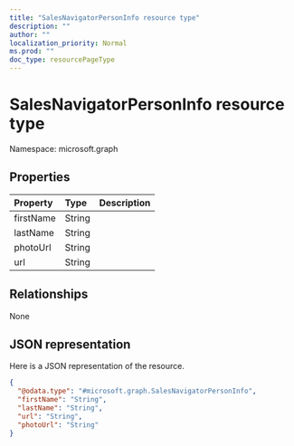 ```yaml
---
title: "SalesNavigatorPersonInfo resource type"
description: ""
author: ""
localization_priority: Normal
ms.prod: ""
doc_type: resourcePageType
---
```


# SalesNavigatorPersonInfo resource type


Namespace: microsoft.graph



## Properties
|Property|Type|Description|
|:---|:---|:---|
|firstName|String||
|lastName|String||
|photoUrl|String||
|url|String||

## Relationships
None

## JSON representation
Here is a JSON representation of the resource.
<!-- {
  "blockType": "resource",
  "@odata.type": "microsoft.graph.SalesNavigatorPersonInfo"
}
-->
``` json
{
  "@odata.type": "#microsoft.graph.SalesNavigatorPersonInfo",
  "firstName": "String",
  "lastName": "String",
  "url": "String",
  "photoUrl": "String"
}
```


